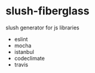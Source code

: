 slush-fiberglass
============

slush generator for js libraries

- eslint
- mocha
- istanbul
- codeclimate
- travis
